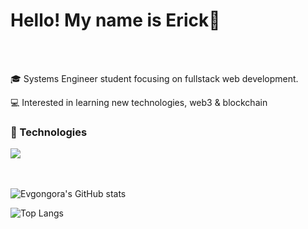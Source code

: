 <h1>Hello! My name is Erick👋</h1>
<br><br/>

<p>🎓 Systems Engineer student focusing on fullstack web development.</p>
<p>💻 Interested in learning new technologies, web3 & blockchain</p>

<div>
  <h3>🚀 Technologies</h3>
  <img src=https://go-skill-icons.vercel.app/api/icons?i=py,rust,ts,js,html,css,cs,git,nodejs,npm/>
</div>
<br><br/>

![Evgongora's GitHub stats](https://github-readme-stats.vercel.app/api?username=evgongora&show_icons=true&theme=vue-dark)
<div></div>

![Top Langs](https://github-readme-stats.vercel.app/api/top-langs/?username=evgongora&layout=compact)

<!--
**evgongora/evgongora** is a ✨ _special_ ✨ repository because its `README.md` (this file) appears on your GitHub profile.

Here are some ideas to get you started:

- 🔭 I’m currently working on ...
- 🌱 I’m currently learning ...
- 👯 I’m looking to collaborate on ...
- 🤔 I’m looking for help with ...
- 💬 Ask me about ...
- 📫 How to reach me: ...
- 😄 Pronouns: ...
- ⚡ Fun fact: ...
-->
